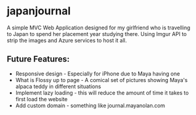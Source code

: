 # japanjournal
A simple MVC Web Application designed for my girlfriend who is travelling to Japan to spend her placement year studying there.
Using Imgur API to strip the images and Azure services to host it all.

## Future Features:
* Responsive design - Especially for iPhone due to Maya having one
* What is Flossy up to page - A comical set of pictures showing Maya's alpaca teddy in different situations
* Implement lazy loading - this will reduce the amount of time it takes to first load the website
* Add custom domain - something like journal.mayanolan.com

